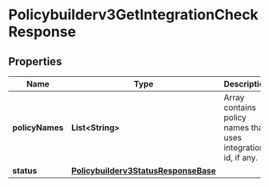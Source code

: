 

# Policybuilderv3GetIntegrationCheckResponse


## Properties

| Name | Type | Description | Notes |
|------------ | ------------- | ------------- | -------------|
|**policyNames** | **List&lt;String&gt;** | Array contains policy names that uses integration id, if any. |  [optional] |
|**status** | [**Policybuilderv3StatusResponseBase**](Policybuilderv3StatusResponseBase.md) |  |  [optional] |



